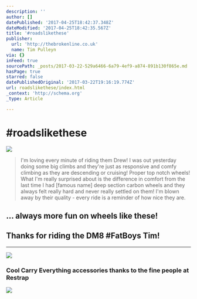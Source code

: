 ```yaml
---
description: ''
author: []
datePublished: '2017-04-25T18:42:37.348Z'
dateModified: '2017-04-25T18:42:35.567Z'
title: '#roadslikethese'
publisher:
  url: 'http://thebrokenline.co.uk'
  name: Tim Pulleyn
via: {}
inFeed: true
sourcePath: _posts/2017-03-22-529a6466-6a79-4ef9-a874-891b130f865e.md
hasPage: true
starred: false
datePublishedOriginal: '2017-03-22T19:16:19.774Z'
url: roadslikethese/index.html
_context: 'http://schema.org'
_type: Article

---
```

# \#roadslikethese
![](https://the-grid-user-content.s3-us-west-2.amazonaws.com/677600f3-24cf-45e0-8c16-40813e01a36d.jpg)

> I'm loving every minute of riding them Drew! I was out yesterday doing some big climbs and they're just as responsive and comfy climbing as they are descending or cruising! Proper top notch wheels! 
> What I'm really surprised about is the difference in comfort from the last time I had \[famous name\] deep section carbon wheels and they always felt really hard and never really settled on them!
> I'm blown away by their quality - every ride is a reminder of how nice they are. 

## ... always more fun on wheels like these!

## Thanks for riding the DM8 \#FatBoys Tim!

---

![](https://the-grid-user-content.s3-us-west-2.amazonaws.com/4f7b4cba-8dd0-453d-9550-347cc0956093.jpg)

### Cool Carry Everything accessories thanks to the fine people at **Restrap**
![](https://the-grid-user-content.s3-us-west-2.amazonaws.com/438b55b4-bec9-4df2-971b-f87d114fe7f7.jpg)